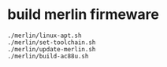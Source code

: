 build merlin firmeware
==================
```
./merlin/linux-apt.sh
./merlin/set-toolchain.sh
./merlin/update-merlin.sh
./merlin/build-ac88u.sh
```
